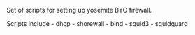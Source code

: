 Set of scripts for setting up yosemite BYO firewall.

Scripts include
    - dhcp
    - shorewall
    - bind
    - squid3
    - squidguard
